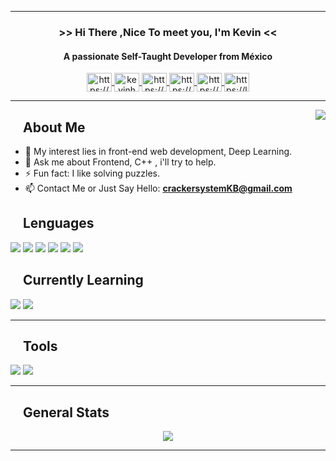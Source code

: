 ----

<div align =" center">
  <h3 title="present"> >> Hi There ,Nice To meet you, I'm Kevin << </h3>
  <h4 title="description"> A passionate Self-Taught Developer from México </h4>
  <a href="https://codepen.io/your-work/" target="blank">
    <img align="center" src="https://raw.githubusercontent.com/rahuldkjain/github-profile-readme-generator/master/src/images/icons/Social/codepen.svg"                          alt="https://codepen.io/your-work/" height="30" width="40" />
  </a>
  <a href="https://twitter.com/kevinhgxn" target="blank">
    <img align="center" src="https://raw.githubusercontent.com/rahuldkjain/github-profile-readme-generator/master/src/images/icons/Social/twitter.svg" alt="kevinhgxn"             height="30" width="40" />
  </a>
  <a href="https://www.facebook.com/kevin.badillomora/" target="blank">
    <img align="center" src="https://raw.githubusercontent.com/rahuldkjain/github-profile-readme-generator/master/src/images/icons/Social/facebook.svg"                           alt="https://www.facebook.com/kevin.badillomora/" height="30" width="40" />
  </a>
  <a href="https://www.youtube.com/channel/UCWum2bBqzFHcX_lV_UCJdgg" target="blank">
    <img align="center" src="https://raw.githubusercontent.com/rahuldkjain/github-profile-readme-generator/master/src/images/icons/Social/youtube.svg"                       alt="https://www.youtube.com/channel/ucwum2bbqzfhcx_lv_ucjdgg" height="30" width="40" />
  </a>
  <a href="https://www.hackerrank.com/crackersystemkb?hr_r=1" target="blank">
    <img align="center" src="https://raw.githubusercontent.com/rahuldkjain/github-profile-readme-generator/master/src/images/icons/Social/hackerrank.svg"                     alt="https://www.hackerrank.com/crackersystemkb?hr_r=1" height="30" width="40" />
  </a>
  <a href="https://leetcode.com/KevinHGX/" target="blank">
    <img align="center" src="https://raw.githubusercontent.com/rahuldkjain/github-profile-readme-generator/master/src/images/icons/Social/leet-code.svg"                       alt="https://leetcode.com/kevinhgx/" height="30" width="40" />
  </a>
 </div>

----
<!--
<img src = "https://64.media.tumblr.com/84d78c278173efc1a647b5411cd194a7/tumblr_ml065uoVDr1rf78nfo1_400.gifv" align="right" >
-->

<img src="https://media0.giphy.com/media/l0K3YRiYPTPSSIPrG/giphy.gif?cid=ecf05e47ih0hlz5jzo1tb684kfzgpw4zlhrpo1r3g1cjvdzm&rid=giphy.gif&ct=g" align="right" >

## <img src="https://raw.githubusercontent.com/SamHerbert/SVG-Loaders/5deed925369e57e9c58ba576ce303466984db501/svg-loaders/bars.svg" width = 15px>  About Me 

- 🤔 My interest lies in front-end web development, Deep Learning.
- 💬 Ask me about Frontend, C++ , i'll try to help.
- ⚡ Fun fact: I like solving puzzles.
- 📫 Contact Me or Just Say Hello: **crackersystemKB@gmail.com**

## <img src="https://raw.githubusercontent.com/SamHerbert/SVG-Loaders/5deed925369e57e9c58ba576ce303466984db501/svg-loaders/bars.svg" width = 15px>  Lenguages
<div align = "left">
 <img src="https://img.shields.io/badge/C%2B%2B-00599C?style=for-the-badge&logo=c%2B%2B&logoColor=white" />
 <img src="https://img.shields.io/badge/C-00599C?style=for-the-badge&logo=c&logoColor=white" />
 <img src="https://img.shields.io/badge/JavaScript-323330?style=for-the-badge&logo=javascript&logoColor=F7DF1E" />
 <img src="https://img.shields.io/badge/HTML5-E34F26?style=for-the-badge&logo=html5&logoColor=white" />
 <img src="https://img.shields.io/badge/CSS3-1572B6?style=for-the-badge&logo=css3&logoColor=white" /> 
 <img src="https://img.shields.io/badge/Sass-CC6699?style=for-the-badge&logo=sass&logoColor=white" />
</div>
    
## <img src="https://raw.githubusercontent.com/SamHerbert/SVG-Loaders/5deed925369e57e9c58ba576ce303466984db501/svg-loaders/bars.svg" width = 15px> Currently Learning 
   <div align = "left">
    <img src="https://img.shields.io/badge/Rust-FFF?style=for-the-badge&logo=rust&logoColor=black" /> 
    <img src="https://img.shields.io/badge/React-20232A?style=for-the-badge&logo=react&logoColor=61DAFB" />
  </div>

----

## <img src="https://raw.githubusercontent.com/SamHerbert/SVG-Loaders/5deed925369e57e9c58ba576ce303466984db501/svg-loaders/bars.svg" width = 15px>  Tools
<div align = "left">
    <img src="https://img.shields.io/badge/NeoVim-%2357A143.svg?&style=for-the-badge&logo=neovim&logoColor=white" />
    <img src="https://img.shields.io/badge/sublime_text-%23575757.svg?&style=for-the-badge&logo=sublime-text&logoColor=important" />
</div>

----

## <img src="https://raw.githubusercontent.com/SamHerbert/SVG-Loaders/5deed925369e57e9c58ba576ce303466984db501/svg-loaders/bars.svg" width = 15px>  General Stats 
<div align ="center">
    <img align="center" src = "https://github-readme-stats.vercel.app/api?username=KevinHGX&&show_icons=true&title_color=02D752&icon_color=bb2acf&text_color=b3b3ff&bg_color=0,000000,130F40">
</div>

----


